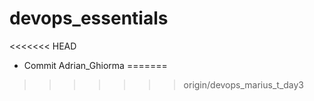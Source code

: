 # devops_essentials
<<<<<<< HEAD
* Commit Adrian_Ghiorma
=======


>>>>>>> origin/devops_marius_t_day3
